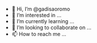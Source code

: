 - 👋 Hi, I’m @gadisaoromo
- 👀 I’m interested in ...
- 🌱 I’m currently learning ...
- 💞️ I’m looking to collaborate on ...
- 📫 How to reach me ...

<!---
gadisaoromo/gadisaoromo is a ✨ special ✨ repository because its `README.md` (this file) appears on your GitHub profile.
You can click the Preview link to take a look at your changes.
--->
